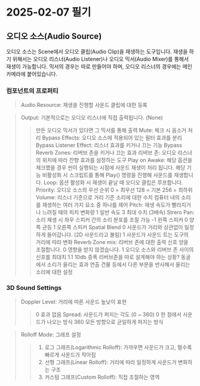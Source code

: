 # 2025-02-07 필기
## 오디오 소스(Audio Source)
오디오 소스는 Scene에서 오디오 클립(Audio Clip)을 재생하는 도구입니다.
재생을 하기 위해서는 오디오 리스너(Audio Listener)나 오디오 믹서(Audio Mixer)를 통해서 재생이 가능합니다.
믹서의 경우는 따로 만들어야 하며, 오디오 리스너의 경우에는 메인 카메라에 붙어있습니다.

### 컴포넌트의 프로퍼티

> Audio Resource: 재생을 진행할 사운드 클립에 대한 등록

> Output: 기본적으로는 오디오 리스너에 직접 출력됩니다. (None)
>> 만든 오디오 믹서가 있다면 그 믹서를 통해 출력
> Mute: 체크 시 음소거 처리
> Bypass Effects: 오디오 소스에 적용되어 있는 필터 효과를 분리
> Bypass Listener Effect: 리스너 효과를 키거나 끄는 기능
>Bypass Reverb Zones: 리버브 존을 키거나 끄는 효과
>리버브 존: 오디오 리스너의 위치에 따라 잔향 효과를 설정하는 도구
> Play on Awake: 해당 옵션을 체크했을 경우 씬이 실행되는 시점에 사운드 재생이 처리 됩니다.
>> 해당 기능 비활성화 시 스크립트를 통해 Play() 명령을 진행해 사운드를 재생합니다.
> Loop: 옵션 활성화 시 재생이 끝날 때 오디오 클립은 루프합니다.
> Priority: 오디오 소스의 우선 순위
>> 0 = 최우선
>>128 = 기본
>> 256 = 최하위
> Volume: 리스너 기준으로 거리 기준 소리에 대한 수치 컴퓨터 내의 소리를 재생하는 여러 가지 요소 중 하나를 제어
> Pitch: 재생 속도가 빨라지거나 느려질 때의 피치 변화량
>> 1 일반 속도
>> 3 최대 수치 (3배속)
> Strero Pan: 소리 재생 시 좌우 스피커 간의 소리 분포를 조절 가능
>> -1 왼쪽 스피커
>> 0 양쪽 균등
>> 1 오른쪽 스피커
> Spatial Blend
>> 0 사운드가 거리와 상관없이 일정하게 들어갑니다. (2D 사운드라고 불림)
>> 1 사운드가 사운드 트는 도구의 거리에 따라 변화
> Reverb Zone mix: 리버브 존에 대한 출력 신호 양을 조절합니다.
>> 0 영향을 받지 않겠습니다. 
>> 1 오디오 소스와 리버브 존 사이의 신호를 최대치
>> 1.1 10db 증폭
> 리버브존을 따로 설계해야 하는 상황?
>> 동굴에서 소리가 울리는 효과 연출
>> 건물 등에서 다른 부분을 반사해서 울리는 소리에 대한 설정

### 3D Sound Settings

> Doppler Level: 거리에 따른 사운드 높낮이 표현
>> 0 효과 없음
> Spread: 사운드가 퍼지는 각도 (0 ~ 360)
>> 0 한 점에서 사운드가 나오는 방식
>> 360 모든 방향으로 균일하게 퍼지는 방식

> Rolloff Mode: 그래프 설정
>> 1. 로그 그래프(Logarithmic Rolloff): 가까우면 사운드가 크고, 멀수록 빠르게 사운드가 작아짐
>> 2. 선형 그래프(Linear Rolloff): 거리에 따라 일정하게 사운드가 변화하는 구조
>> 3. 커스텀 그래프(Custom Rolloff): 직접 조절하는 영역